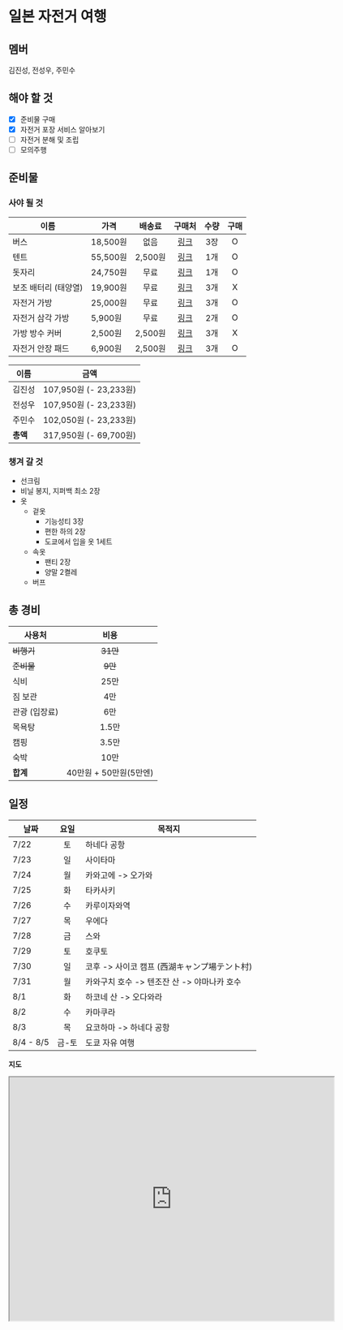 # 일본 자전거 여행

## 멤버
김진성, 전성우, 주민수

## 해야 할 것
- [x] 준비물 구매
- [x] 자전거 포장 서비스 알아보기
- [ ] 자전거 분해 및 조립
- [ ] 모의주행

## 준비물 

### 사야 될 것
|이름|가격|배송료|구매처|수량|구매|
|-|-|:-:|:-:|:-:|:-:|
|버스|18,500원|없음|[링크](https://txbus.t-money.co.kr)|3장|O|
|텐트|55,500원|2,500원|[링크](http://11st.kr/QR/P/1336351783)|1개|O|
|돗자리|24,750원|무료|[링크](https://www.coupang.com/vp/products/6528434)|1개|O|
보조 배터리 (태양열)|19,900원|무료|[링크](http://gmkt.kr/gz6rNm)|3개|X|
|자전거 가방|25,000원|무료|[링크](https://www.coupang.com/vp/products/6763475)|3개|O|
|자전거 삼각 가방|5,900원|무료|[링크](https://www.coupang.com/vp/products/2553388)|2개|O|
|가방 방수 커버|2,500원|2,500원|[링크](https://www.coupang.com/vp/products/21377233)|3개|X|
|자전거 안장 패드|6,900원|2,500원|[링크](http://item.gmarket.co.kr/Item?goodscode=205549181&search_keyword)|3개|O|

|이름|금액|
|-|-|
|김진성|107,950원 (- 23,233원)|
|전성우|107,950원 (- 23,233원)|
|주민수|102,050원 (- 23,233원)|
|**총액**|317,950원 (- 69,700원)|

### 챙겨 갈 것
* 선크림
* 비닐 봉지, 지퍼백 최소 2장
* 옷
    * 겉옷
        * 기능성티 3장
        * 편한 하의 2장
        * 도쿄에서 입을 옷 1세트
    * 속옷
        * 팬티 2장
        * 양말 2켤레
    * 버프

## 총 경비
사용처|비용
-|:-:
~~비행기~~|~~31만~~
~~준비물~~|~~9만~~
식비|25만
짐 보관|4만
관광 (입장료)|6만 
목욕탕|1.5만
캠핑|3.5만
숙박|10만
**합계**|40만원 + 50만원(5만엔)

## 일정
날짜|요일|목적지
-|:-:|-
7/22|토|하네다 공항
7/23|일|사이타마
7/24|월|카와고에 -> 오가와
7/25|화|타카사키
7/26|수|카루이자와역
7/27|목|우에다
7/28|금|스와
7/29|토|호쿠토
7/30|일|코후 -> 사이코 캠프 (西湖キャンプ場テント村)
7/31|월|카와구치 호수 ->  텐조잔 산 -> 야마나카 호수
8/1|화|하코네 산 -> 오다와라 
8/2|수|카마쿠라
8/3|목|요코하마 -> 하네다 공항
8/4 - 8/5|금-토|도쿄 자유 여행

**지도**  
<iframe src="https://www.google.com/maps/d/embed?mid=1kG2CD8MkJcgrxBEo9VN9drOEGSY" width="640" height="480"></iframe>